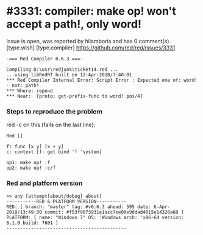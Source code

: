 
#3331: compiler: make op! won't accept a path!, only word!
================================================================================
Issue is open, was reported by hiiamboris and has 0 comment(s).
[type.wish] [type.compiler]
<https://github.com/red/red/issues/3331>

```
-=== Red Compiler 0.6.3 ===-

Compiling D:\usr\redjunk\ticket14.red ...
...using libRedRT built on 12-Apr-2018/7:40:01
*** Red Compiler Internal Error: Script Error : Expected one of: word! - not: path!
*** Where: repend
*** Near:  [proto: get-prefix-func to word! pos/4]
```
### Steps to reproduce the problem
red -c on this (fails on the last line):
```
Red []

f: func [x y] [x + y]
c: context [f: get bind 'f 'system]

op1: make op! :f
op2: make op! :c/f
```
### Red and platform version
```
>> any [attempt[about/debug] about]
-----------RED & PLATFORM VERSION----------- 
RED: [ branch: "master" tag: #v0.6.3 ahead: 595 date: 6-Apr-2018/13:49:30 commit: #f53f9073931e1acc7ee00e9ddad4615e14326a68 ]
PLATFORM: [ name: "Windows 7" OS: 'Windows arch: 'x86-64 version: 6.1.0 build: 7601 ]
--------------------------------------------
```


